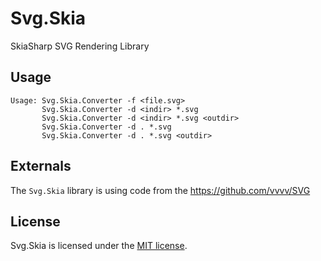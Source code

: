 # Svg.Skia

SkiaSharp SVG Rendering Library

## Usage

```
Usage: Svg.Skia.Converter -f <file.svg>
       Svg.Skia.Converter -d <indir> *.svg
       Svg.Skia.Converter -d <indir> *.svg <outdir>
       Svg.Skia.Converter -d . *.svg
       Svg.Skia.Converter -d . *.svg <outdir>
```

## Externals

The `Svg.Skia` library is using code from the https://github.com/vvvv/SVG

## License

Svg.Skia is licensed under the [MIT license](LICENSE.TXT).
